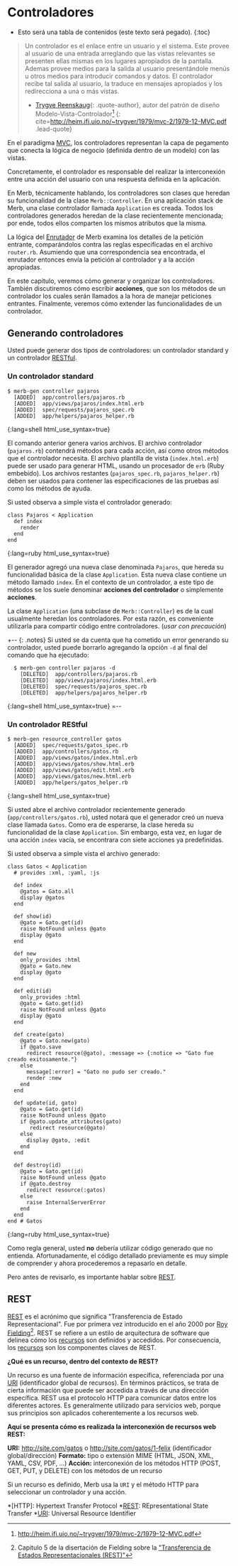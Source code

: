 # Controladores

* Esto será una tabla de contenidos (este texto será pegado).
{:toc}

> Un controlador es el enlace entre un usuario y el sistema.
> Este provee al usuario de una entrada arreglando que las vistas relevantes
> se presenten ellas mismas en los lugares apropiados de la pantalla.
> Ademas provee medios para la salida al usuario presentándole menús u otros
> medios para introducir comandos y datos.
> El controlador recibe tal salida al usuario, la traduce en mensajes
> apropiados y los redirecciona a una o más vistas.
> - [Trygve Reenskaug][]{: .quote-author}, autor del patrón de diseño
> Modelo-Vista-Controlador[^mvc-essay]
{: cite=http://heim.ifi.uio.no/~trygver/1979/mvc-2/1979-12-MVC.pdf .lead-quote}

En el paradigma [MVC][], los controladores representan la capa de pegamento
que conecta la lógica de negocio (definida dentro de un modelo) con las vistas.

Concretamente, el controlador es responsable del realizar la interconexión entre 
una acción del usuario con una respuesta definida en la aplicación.

En Merb, técnicamente hablando,
los controladores son clases que heredan su funcionalidad de la clase ``Merb::Controller``.
En una aplicación stack de Merb, una clase controlador llamada ``Application`` es creada.
Todos los controladores generados heredan de la clase recientemente mencionada;
por ende, todos ellos comparten los mismos atributos que la misma.

La lógica del [Enrutador][] de Merb examina los detalles de la petición entrante,
comparándolos contra las reglas especificadas en el archivo ``router.rb``.
Asumiendo que una correspondencia sea encontrada,
el enrutador entonces envía la petición al controlador y a la acción apropiadas.

En este capítulo, veremos cómo generar y organizar los controladores.
También discutiremos cómo escribir **acciones**,
que son los métodos de un controlador los cuales serán llamados 
a la hora de manejar peticiones entrantes.
Finalmente, veremos cómo extender las funcionalidades de un controlador.

## Generando controladores

Usted puede generar dos tipos de controladores:
un controlador standard y un controlador [RESTful][].

### Un controlador standard

    $ merb-gen controller pajaros
      [ADDED]  app/controllers/pajaros.rb
      [ADDED]  app/views/pajaros/index.html.erb
      [ADDED]  spec/requests/pajaros_spec.rb
      [ADDED]  app/helpers/pajaros_helper.rb
{:lang=shell html_use_syntax=true}

El comando anterior genera varios archivos.
El archivo controlador (``pajaros.rb``) contendrá métodos para cada acción,
así como otros métodos que el controlador necesita.
El archivo plantilla de vista (``index.html.erb``) puede ser usado para generar HTML,
usando un  procesador de ``erb`` (Ruby embebido).
Los archivos restantes (``pajaros_spec.rb``, ``pajaros_helper.rb``)
deben ser usados para contener las especificaciones de las pruebas así como los métodos de ayuda.

Si usted observa a simple vista el controlador generado:

    class Pajaros < Application
      def index
        render
      end
    end
{:lang=ruby html_use_syntax=true}

El generador agregó una nueva clase denominada ``Pajaros``,
que hereda su funcionalidad básica de la clase ``Application``.
Esta nueva clase contiene un método llamado ``index``.
En el contexto de un controlador,
a este tipo de métodos se los suele denominar 
**acciones del controlador** o simplemente **acciones**.

La clase ``Application`` (una subclase de ``Merb::Controller``)
es de la cual usualmente heredan los controladores.
Por esta razón, es conveniente utilizarla para compartir código entre controladores.
(_usar con precaución_)

+-- {: .notes}
Si usted se da cuenta que ha cometido un error generando su controlador,
usted puede borrarlo agregando la opción ``-d`` al
final del comando que ha ejecutado:

      $ merb-gen controller pajaros -d
        [DELETED]  app/controllers/pajaros.rb
        [DELETED]  app/views/pajaros/index.html.erb
        [DELETED]  spec/requests/pajaros_spec.rb
        [DELETED]  app/helpers/pajaros_helper.rb
  {:lang=shell html_use_syntax=true}
=--

### Un controlador REStful

    $ merb-gen resource_controller gatos
      [ADDED]  spec/requests/gatos_spec.rb
      [ADDED]  app/controllers/gatos.rb
      [ADDED]  app/views/gatos/index.html.erb
      [ADDED]  app/views/gatos/show.html.erb
      [ADDED]  app/views/gatos/edit.html.erb
      [ADDED]  app/views/gatos/new.html.erb
      [ADDED]  app/helpers/gatos_helper.rb
{:lang=shell html_use_syntax=true}

Si usted abre el archivo controlador recientemente generado (``app/controllers/gatos.rb``),
usted notará que el generador creó un nueva clase llamada ``Gatos``.
Como era de esperarse, la clase hereda su funcionalidad de la clase ``Application``.
Sin embargo, esta vez, en lugar de una acción ``index`` vacía,
se encontrara con siete acciones ya predefinidas.

Si usted observa a simple vista el archivo generado:

    class Gatos < Application
      # provides :xml, :yaml, :js

      def index
        @gatos = Gato.all
        display @gatos
      end

      def show(id)
        @gato = Gato.get(id)
        raise NotFound unless @gato
        display @gato
      end

      def new
        only_provides :html
        @gato = Gato.new
        display @gato
      end

      def edit(id)
        only_provides :html
        @gato = Gato.get(id)
        raise NotFound unless @gato
        display @gato
      end

      def create(gato)
        @gato = Gato.new(gato)
        if @gato.save
          redirect resource(@gato), :message => {:notice => "Gato fue creado exitosamente."}
        else
          message[:error] = "Gato no pudo ser creado."
          render :new
        end
      end

      def update(id, gato)
        @gato = Gato.get(id)
        raise NotFound unless @gato
        if @gato.update_attributes(gato)
           redirect resource(@gato)
        else
          display @gato, :edit
        end
      end

      def destroy(id)
        @gato = Gato.get(id)
        raise NotFound unless @gato
        if @gato.destroy
          redirect resource(:gatos)
        else
          raise InternalServerError
        end
      end
    end # Gatos
{:lang=ruby html_use_syntax=true}

Como regla general,
usted **no** debería utilizar código generado que no entienda.
Afortunadamente, el código detallado previamente es muy simple de comprender
y ahora procederemos a repasarlo en detalle.

Pero antes de revisarlo, es importante hablar sobre [REST][].

## REST

[REST][] es el acrónimo que significa "Transferencia de Estado Representacional".
Fue por primera vez introducido en el año 2000 por [Roy Fielding][][^rest\_intro].
REST se refiere a un estilo de arquitectura de software que delinea cómo los
[recursos][] son definidos y accedidos.
Por consecuencia, los [recursos][] son los componentes claves de REST.

**¿Qué es un recurso, dentro del contexto de REST?**

Un recurso es una fuente de información específica,
referenciada por una [URI][] (identificador global de recursos).
En términos prácticos, se trata de cierta información que puede 
ser accedida a través de una dirección específica.
REST usa el protocolo HTTP para comunicar datos entre los diferentes actores.
Es generalmente utilizado para servicios web,
porque sus principios son aplicados coherentemente a los recursos web.

**Aquí se presenta cómo es realizada la interconexión de recursos web REST:**

**URI:** 		http://site.com/gatos o http://site.com/gatos/1-felix
(identificador global/dirección)
**Formato:**  	tipo o extensión MIME (HTML, JSON, XML, YAML, CSV, PDF, ...)
**Acción:**   	interconexión de los métodos HTTP (POST, GET, PUT, y DELETE) con los métodos de un recurso

Si un recurso es definido, Merb usa la ``URI`` y el método HTTP
para seleccionar un controlador y una acción.

[MVC]: /getting-started/mvc
[redirect]: http://merbivore.com/documentation/1.0/doc/rdoc/merb-core-1.0/index.html?a=M000529&name=redirect
[recursos]: http://en.wikipedia.org/wiki/Representational_State_Transfer#REST.27s_central_principle:_resources
[REST]: http://en.wikipedia.org/wiki/Representational_State_Transfer
[RESTful]: http://en.wikipedia.org/wiki/Representational_State_Transfer#RESTful_Web_services
[Enrutador]: /getting-started/router
[Roy Fielding]: http://en.wikipedia.org/wiki/Roy_Fielding]
[Trygve Reenskaug]: http://en.wikipedia.org/wiki/Trygve_Reenskaug
[View]: /getting-started/view
[URI]: ...

[^rest\_intro]: Capitulo 5 de la disertación de Fielding sobre la ["Transferencia de Estados Representacionales (REST)"](http://www.ics.uci.edu/~fielding/pubs/dissertation/rest_arch_style.htm)
[^mvc-essay]: http://heim.ifi.uio.no/~trygver/1979/mvc-2/1979-12-MVC.pdf

*[HTTP]: Hypertext Transfer Protocol
*[REST]: REpresentational State Transfer
*[URI]: Universal Resource Identifier
